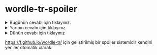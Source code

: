 # wordle-tr-spoiler

<details>
  <summary>Bugünün cevabı için tıklayınız.</summary>
  <br>
    <b> ardıç </b>
</details>

<details>
  <summary>Yarının cevabı için tıklayınız</summary>
  <br>
   <b> kabin </b>
</details>

<details>
  <summary>Dünün cevabı için tıklayınız </summary>
  <br>
  <b> çavuş </b>
</details>

https://f.github.io/wordle-tr/ için geliştirilmiş bir spoiler sistemidir kendini yeniler otomatik olarak.

